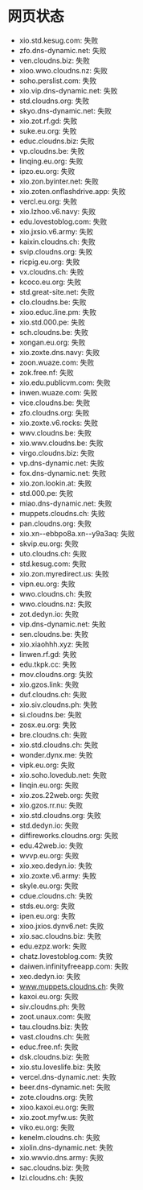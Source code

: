# 网页状态
- xio.std.kesug.com: 失败
- zfo.dns-dynamic.net: 失败
- ven.cloudns.biz: 失败
- xioo.wwo.cloudns.nz: 失败
- soho.perslist.com: 失败
- xio.vip.dns-dynamic.net: 失败
- std.cloudns.org: 失败
- skyo.dns-dynamic.net: 失败
- xio.zot.rf.gd: 失败
- suke.eu.org: 失败
- educ.cloudns.biz: 失败
- vp.cloudns.be: 失败
- linqing.eu.org: 失败
- ipzo.eu.org: 失败
- xio.zon.byinter.net: 失败
- xio.zoten.onflashdrive.app: 失败
- vercl.eu.org: 失败
- xio.lzhoo.v6.navy: 失败
- edu.lovestoblog.com: 失败
- xio.jxsio.v6.army: 失败
- kaixin.cloudns.ch: 失败
- svip.cloudns.org: 失败
- ricpig.eu.org: 失败
- vx.cloudns.ch: 失败
- kcoco.eu.org: 失败
- std.great-site.net: 失败
- clo.cloudns.be: 失败
- xioo.educ.line.pm: 失败
- xio.std.000.pe: 失败
- sch.cloudns.be: 失败
- xongan.eu.org: 失败
- xio.zoxte.dns.navy: 失败
- zoon.wuaze.com: 失败
- zok.free.nf: 失败
- xio.edu.publicvm.com: 失败
- inwen.wuaze.com: 失败
- vice.cloudns.be: 失败
- zfo.cloudns.org: 失败
- xio.zoxte.v6.rocks: 失败
- wwv.cloudns.be: 失败
- xio.wwv.cloudns.be: 失败
- virgo.cloudns.biz: 失败
- vp.dns-dynamic.net: 失败
- fox.dns-dynamic.net: 失败
- xio.zon.lookin.at: 失败
- std.000.pe: 失败
- miao.dns-dynamic.net: 失败
- muppets.cloudns.ch: 失败
- pan.cloudns.org: 失败
- xio.xn--ebbpo8a.xn--y9a3aq: 失败
- skvip.eu.org: 失败
- uto.cloudns.ch: 失败
- std.kesug.com: 失败
- xio.zon.myredirect.us: 失败
- vipn.eu.org: 失败
- wwo.cloudns.ch: 失败
- wwo.cloudns.nz: 失败
- zot.dedyn.io: 失败
- vip.dns-dynamic.net: 失败
- sen.cloudns.be: 失败
- xio.xiaohhh.xyz: 失败
- linwen.rf.gd: 失败
- edu.tkpk.cc: 失败
- mov.cloudns.org: 失败
- xio.gzos.link: 失败
- duf.cloudns.ch: 失败
- xio.siv.cloudns.ph: 失败
- si.cloudns.be: 失败
- zosx.eu.org: 失败
- bre.cloudns.ch: 失败
- xio.std.cloudns.ch: 失败
- wonder.dynx.me: 失败
- vipk.eu.org: 失败
- xio.soho.lovedub.net: 失败
- linqin.eu.org: 失败
- xio.zos.22web.org: 失败
- xio.gzos.rr.nu: 失败
- xio.std.cloudns.org: 失败
- std.dedyn.io: 失败
- diffireworks.cloudns.org: 失败
- edu.42web.io: 失败
- wvvp.eu.org: 失败
- xio.xeo.dedyn.io: 失败
- xio.zoxte.v6.army: 失败
- skyle.eu.org: 失败
- cdue.cloudns.ch: 失败
- stds.eu.org: 失败
- ipen.eu.org: 失败
- xioo.jxios.dynv6.net: 失败
- xio.sac.cloudns.biz: 失败
- edu.ezpz.work: 失败
- chatz.lovestoblog.com: 失败
- daiwen.infinityfreeapp.com: 失败
- xeo.dedyn.io: 失败
- www.muppets.cloudns.ch: 失败
- kaxoi.eu.org: 失败
- siv.cloudns.ph: 失败
- zoot.unaux.com: 失败
- tau.cloudns.biz: 失败
- vast.cloudns.ch: 失败
- educ.free.nf: 失败
- dsk.cloudns.biz: 失败
- xio.stu.loveslife.biz: 失败
- vercel.dns-dynamic.net: 失败
- beer.dns-dynamic.net: 失败
- zote.cloudns.org: 失败
- xioo.kaxoi.eu.org: 失败
- xio.zoot.myfw.us: 失败
- viko.eu.org: 失败
- kenelm.cloudns.ch: 失败
- xiolin.dns-dynamic.net: 失败
- xio.wwvio.dns.army: 失败
- sac.cloudns.biz: 失败
- lzi.cloudns.ch: 失败

